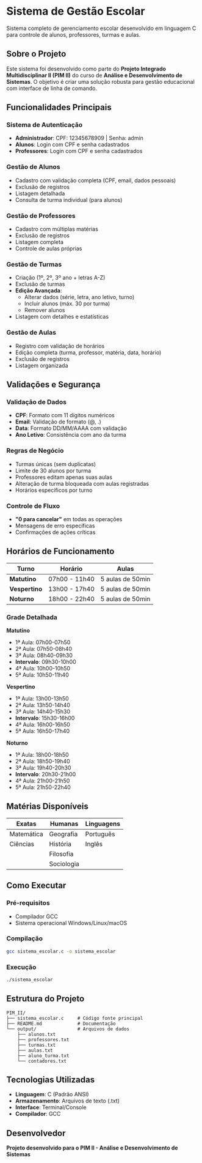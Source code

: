 # Sistema de Gestão Escolar

Sistema completo de gerenciamento escolar desenvolvido em linguagem C para controle de alunos, professores, turmas e aulas.

## Sobre o Projeto

Este sistema foi desenvolvido como parte do **Projeto Integrado Multidisciplinar II (PIM II)** do curso de **Análise e Desenvolvimento de Sistemas**. O objetivo é criar uma solução robusta para gestão educacional com interface de linha de comando.

## Funcionalidades Principais

### Sistema de Autenticação
- **Administrador**: CPF: 12345678909 | Senha: admin
- **Alunos**: Login com CPF e senha cadastrados
- **Professores**: Login com CPF e senha cadastrados

### Gestão de Alunos
- Cadastro com validação completa (CPF, email, dados pessoais)
- Exclusão de registros
- Listagem detalhada
- Consulta de turma individual (para alunos)

### Gestão de Professores
- Cadastro com múltiplas matérias
- Exclusão de registros
- Listagem completa
- Controle de aulas próprias

### Gestão de Turmas
- Criação (1º, 2º, 3º ano + letras A-Z)
- Exclusão de turmas
- **Edição Avançada**:
  - Alterar dados (série, letra, ano letivo, turno)
  - Incluir alunos (máx. 30 por turma)
  - Remover alunos
- Listagem com detalhes e estatísticas

### Gestão de Aulas
- Registro com validação de horários
- Edição completa (turma, professor, matéria, data, horário)
- Exclusão de registros
- Listagem organizada

## Validações e Segurança

### Validação de Dados
- **CPF**: Formato com 11 dígitos numéricos
- **Email**: Validação de formato (@, .)
- **Data**: Formato DD/MM/AAAA com validação
- **Ano Letivo**: Consistência com ano da turma

### Regras de Negócio
- Turmas únicas (sem duplicatas)
- Limite de 30 alunos por turma
- Professores editam apenas suas aulas
- Alteração de turma bloqueada com aulas registradas
- Horários específicos por turno

### Controle de Fluxo
- **"0 para cancelar"** em todas as operações
- Mensagens de erro específicas
- Confirmações de ações críticas

## Horários de Funcionamento

| **Turno** | **Horário** | **Aulas** |
|-----------|-------------|----------|
| **Matutino** | 07h00 - 11h40 | 5 aulas de 50min |
| **Vespertino** | 13h00 - 17h40 | 5 aulas de 50min |
| **Noturno** | 18h00 - 22h40 | 5 aulas de 50min |

### Grade Detalhada

**Matutino**
- 1ª Aula: 07h00-07h50
- 2ª Aula: 07h50-08h40
- 3ª Aula: 08h40-09h30
- **Intervalo**: 09h30-10h00
- 4ª Aula: 10h00-10h50
- 5ª Aula: 10h50-11h40

**Vespertino**
- 1ª Aula: 13h00-13h50
- 2ª Aula: 13h50-14h40
- 3ª Aula: 14h40-15h30
- **Intervalo**: 15h30-16h00
- 4ª Aula: 16h00-16h50
- 5ª Aula: 16h50-17h40

**Noturno**
- 1ª Aula: 18h00-18h50
- 2ª Aula: 18h50-19h40
- 3ª Aula: 19h40-20h30
- **Intervalo**: 20h30-21h00
- 4ª Aula: 21h00-21h50
- 5ª Aula: 21h50-22h40

## Matérias Disponíveis

| **Exatas** | **Humanas** | **Linguagens** |
|------------|-------------|----------------|
| Matemática | Geografia | Português |
| Ciências | História | Inglês |
| | Filosofia | |
| | Sociologia | |

## Como Executar

### Pré-requisitos
- Compilador GCC
- Sistema operacional Windows/Linux/macOS

### Compilação
```bash
gcc sistema_escolar.c -o sistema_escolar
```

### Execução
```bash
./sistema_escolar
```

## Estrutura do Projeto

```
PIM_II/
├── sistema_escolar.c     # Código fonte principal
├── README.md             # Documentação
└── output/               # Arquivos de dados
    ├── alunos.txt
    ├── professores.txt
    ├── turmas.txt
    ├── aulas.txt
    ├── aluno_turma.txt
    └── contadores.txt
```

## Tecnologias Utilizadas

- **Linguagem**: C (Padrão ANSI)
- **Armazenamento**: Arquivos de texto (.txt)
- **Interface**: Terminal/Console
- **Compilador**: GCC

## Desenvolvedor

**Projeto desenvolvido para o PIM II - Análise e Desenvolvimento de Sistemas**